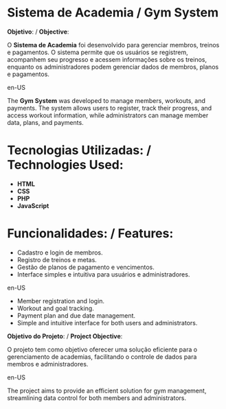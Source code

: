 # Sistema de Academia / Gym System

**Objetivo**:  /  **Objective**:

O **Sistema de Academia** foi desenvolvido para gerenciar membros, treinos e pagamentos. O sistema permite que os usuários se registrem, acompanhem seu progresso e acessem informações sobre os treinos, enquanto os administradores podem gerenciar dados de membros, planos e pagamentos.

en-US

The **Gym System** was developed to manage members, workouts, and payments. The system allows users to register, track their progress, and access workout information, while administrators can manage member data, plans, and payments.

# **Tecnologias Utilizadas**:  /  **Technologies Used**:
- **HTML**
- **CSS**
- **PHP**
- **JavaScript**

# **Funcionalidades**:  /  **Features**:
- Cadastro e login de membros.
- Registro de treinos e metas.
- Gestão de planos de pagamento e vencimentos.
- Interface simples e intuitiva para usuários e administradores.

en-US

- Member registration and login.
- Workout and goal tracking.
- Payment plan and due date management.
- Simple and intuitive interface for both users and administrators.

**Objetivo do Projeto**:  /  **Project Objective**:

O projeto tem como objetivo oferecer uma solução eficiente para o gerenciamento de academias, facilitando o controle de dados para membros e administradores.

en-US

The project aims to provide an efficient solution for gym management, streamlining data control for both members and administrators.









